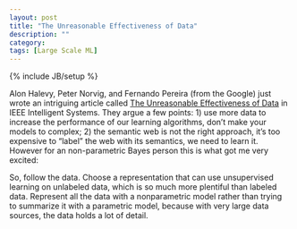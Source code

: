 ```yaml
---
layout: post
title: "The Unreasonable Effectiveness of Data"
description: ""
category:
tags: [Large Scale ML]
---
```

{% include JB/setup %}

Alon Halevy, Peter Norvig, and Fernando Pereira (from the Google) just wrote an intriguing article called [The Unreasonable Effectiveness of Data](http://www.computer.org/portal/cms_docs_intelligent/intelligent/homepage/2009/x2exp.pdf) in IEEE Intelligent Systems. They argue a few points: 1) use more data to increase the performance of our learning algorithms, don’t make your models to complex; 2) the semantic web is not the right approach, it’s too expensive to “label” the web with its semantics, we need to learn it. However for an non-parametric Bayes person this is what got me very excited:

So, follow the data. Choose a representation that can use unsupervised learning on unlabeled data, which is so much more plentiful than labeled data. Represent all the data with a nonparametric model rather than trying to summarize it with a parametric model, because with very large data sources, the data holds a lot of detail.
